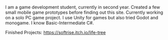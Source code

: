 I am a game development student, currently in second year. Created a few small mobile game prototypes before finding out this site. 
Currently working on a solo PC game project. I use Unity for games but also tried Godot and monogame. I know Basic-Intermediate C#.

Finished Projects:
https://softrise.itch.io/life-tree

<!---
That0neDev/That0neDev is a ✨ special ✨ repository because its `README.md` (this file) appears on your GitHub profile.
You can click the Preview link to take a look at your changes.
--->
